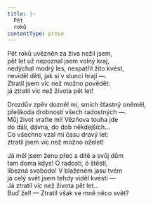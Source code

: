 ```yaml
---
title: |-
  Pět
  roků
contentType: prose
---
```


Pět roků uvězněn za živa nežil jsem,  
pět let už nepoznal jsem volný kraj,  
nedýchal modrý les, nespatřil žito kvést,  
neviděl děti, jak si v slunci hrají —.  
Ztratil jsem víc než možno povědět:  
já ztratil víc než života pět let!

Drozdův zpěv dozněl mi, smích šťastný oněměl,  
přeškoda drobností všech radostných —.  
Můj život vraťte mi! Vězňova touha jde  
do dáli, dávna, do dob někdejších…  
Co všechno vzal mi času dravý let:  
ztratil jsem víc než možno oželet!

Já měl jsem ženu přec a dítě a svůj dům  
tam doma kdys! Ó radosti, ó štěstí,  
líbezná svobodo! V blaženém jasu tvém  
já celý svět jsem tehdy viděl kvésti —  
Já ztratil víc než života pět let…  
Buď žel! — Ztratil však ve mně něco svět?
